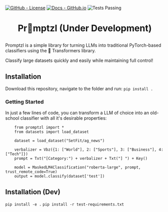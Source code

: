 <!--- BADGES: START --->
[![GitHub - License](https://img.shields.io/badge/License-MIT-yellow.svg)][#github-license]
[![Docs - GitHub.io](https://img.shields.io/static/v1?logo=github&style=flat&color=pink&label=docs&message=promptzl)][#docs-package]
![Tests Passing](https://github.com/lazerlambda/promptzl/actions/workflows/python-package.yml/badge.svg)

[#github-license]: https://github.com/LazerLambda/Promptzl/blob/main/LICENSE.md
[#docs-package]: https://promptzl.readthedocs.io/en/latest/
<!--- BADGES: END --->



# <p style="text-align: center;">Pr🥨mptzl (Under Development)</p>

Promptzl is a simple library for turning LLMs into traditional PyTorch-based classifiers using the 🤗 Transformers library.

Classify large datasets quickly and easily while maintaining full control!

## Installation

Download this repository, navigate to the folder and run:
`pip install .`

### Getting Started

In just a few lines of code, you can transform a LLM of choice into an old-school classifier with all it's desirable properties:
```{python}
    from promptzl import *
    from datasets import load_dataset

    dataset = load_dataset("SetFit/ag_news")

    verbalizer = Vbz({1: ["World"], 2: ["Sports"], 3: ["Business"], 4: ["Tech"]})
    prompt = Txt("[Category:") + verbalizer + Txt("] ") + Key()

    model = MaskedLM4Classification("roberta-large", prompt, trust_remote_code=True)
    output = model.classify(dataset['test'])
```

## Installation (Dev)

`pip install -e .`
`pip install -r test-requirements.txt`
